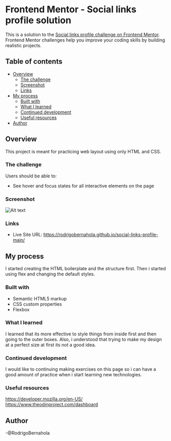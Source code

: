 # Frontend Mentor - Social links profile solution

This is a solution to the [Social links profile challenge on Frontend Mentor](https://www.frontendmentor.io/challenges/social-links-profile-UG32l9m6dQ). Frontend Mentor challenges help you improve your coding skills by building realistic projects. 

## Table of contents

- [Overview](#overview)
  - [The challenge](#the-challenge)
  - [Screenshot](#screenshot)
  - [Links](#links)
- [My process](#my-process)
  - [Built with](#built-with)
  - [What I learned](#what-i-learned)
  - [Continued development](#continued-development)
  - [Useful resources](#useful-resources)
- [Author](#author)


## Overview

This project is meant for practicing web layout using only HTML and CSS.

### The challenge

Users should be able to:

- See hover and focus states for all interactive elements on the page

### Screenshot

![Alt text](/relative/path/to/img.jpg?raw=true "My solution")

### Links

- Live Site URL: https://rodrigobernahola.github.io/social-links-profile-main/

## My process

I started creating the HTML boilerplate and the structure first. Then i started using flex and changing the default styles.

### Built with

- Semantic HTML5 markup
- CSS custom properties
- Flexbox


### What I learned

I learned that its more effective to style things from inside first and then going to the outer boxes. Also, i understood that trying to make my design at a perfect size at first its not a good idea.


### Continued development

I would like to continuing making exercises on this page so i can have a good amount of practice when i start learning new technologies.

### Useful resources

https://developer.mozilla.org/en-US/
https://www.theodinproject.com/dashboard

## Author

-@RodrigoBernahola

